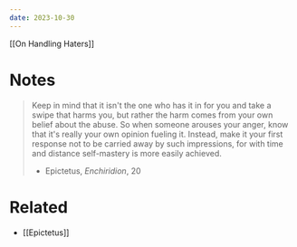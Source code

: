 ```yaml
---
date: 2023-10-30
---
```


[[On Handling Haters]]

# Notes
> Keep in mind that it isn't the one who has it in for you and take a swipe that harms you, but rather the harm comes from your own belief about the abuse. So when someone arouses your anger, know that it's really your own opinion fueling it. Instead, make it your first response not to be carried away by such impressions, for with time and distance self-mastery is more easily achieved.
> - Epictetus, *Enchiridion*, 20

# Related
- [[Epictetus]]


